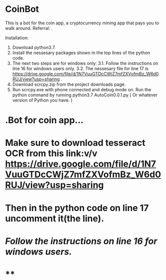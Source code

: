 # CoinBot
This is a bot for the coin app, a cryptocurrency mining app that pays you to walk around. Referral: .

Installation:
1. Download python3.7.
2. Install the nessesary packages shown in the top lines of the python code.
3. The next two steps are for windows only:
3.1. Follow the instructions on line 16 for windows users only.
3.2. The nessesary file for line 17 is https://drive.google.com/file/d/1N7VuuGTDcCWjZ7mfZXVofmBz_W6d0RUJ/view?usp=sharing .
4. Download scrcpy.zip from the project downloads page. 
5. Run scrcpy.exe with phone connected and debug mode on.
Run the python command by running python3.7 AutoCoin0.0.1.py ( Or whatever version of Python you have. )

# .Bot for coin app...
# Make sure to download tesseract OCR from this link:v/v https://drive.google.com/file/d/1N7VuuGTDcCWjZ7mfZXVofmBz_W6d0RUJ/view?usp=sharing
# Then in the python code on line 17 uncomment it(the line).
# *Follow the instructions on line 16 for windows users.*
# **
# 
